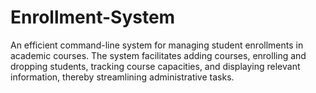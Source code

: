 # Enrollment-System
An efficient command-line system for managing student enrollments in academic courses. The system facilitates adding courses, enrolling and dropping students, tracking course capacities, and displaying relevant information, thereby streamlining administrative tasks.
